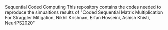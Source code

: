 Sequential Coded Computing
This repository contains the codes needed to reproduce the simualtions results of "Coded Sequential Matrix Multiplication For Straggler Mitigation, Nikhil Krishnan, Erfan Hosseini, Ashish Khisti, NeurIPS2020"
